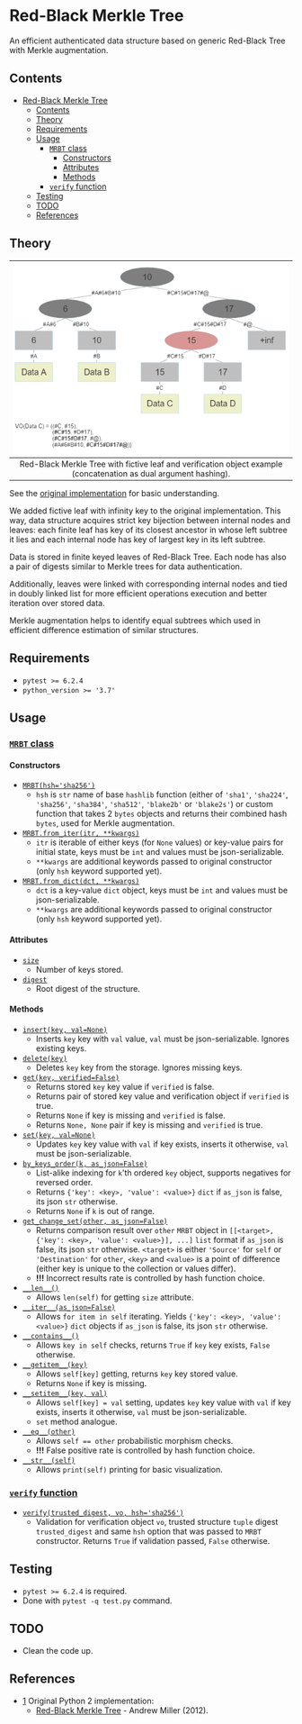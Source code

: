 # Red-Black Merkle Tree

An efficient authenticated data structure
based on generic Red-Black Tree with Merkle augmentation.

## Contents

- [Red-Black Merkle Tree](#red-black-merkle-tree)
  - [Contents](#contents)
  - [Theory](#theory)
  - [Requirements](#requirements)
  - [Usage](#usage)
    - [`MRBT` class](#mrbt-class)
      - [Constructors](#constructors)
      - [Attributes](#attributes)
      - [Methods](#methods)
    - [`verify` function](#verify-function)
  - [Testing](#testing)
  - [TODO](#todo)
  - [References](#references)

## Theory

|                                   !["Red-Black Merkle Tree"](./_figures/fig1.png)                                    |
| :------------------------------------------------------------------------------------------------------------------: |
| Red-Black Merkle Tree with fictive leaf and verification object example<br>(concatenation as dual argument hashing). |

See the [original implementation](#references) for basic understanding.

We added fictive leaf with infinity key to the original implementation.
This way, data structure acquires strict key bijection between internal nodes and leaves:
each finite leaf has key of its closest ancestor in whose left subtree it lies and
each internal node has key of largest key in its left subtree.

Data is stored in finite keyed leaves of Red-Black Tree.
Each node has also a pair of digests similar to Merkle trees for data authentication.

Additionally, leaves were linked with corresponding internal nodes and
tied in doubly linked list for more efficient operations execution and
better iteration over stored data.

Merkle augmentation helps to identify equal subtrees which used
in efficient difference estimation of similar structures.

## Requirements

- `pytest >= 6.2.4`
- `python_version >= '3.7'`

## Usage

### [`MRBT` class][1]

#### Constructors

- [`MRBT(hsh='sha256')`][2]
  - `hsh` is `str` name of base `hashlib` function
    (either of `'sha1'`, `'sha224'`, `'sha256'`, `'sha384'`, `'sha512'`, `'blake2b'` or `'blake2s'`)
    or custom function that takes 2 `bytes` objects and returns their combined hash `bytes`,
    used for Merkle augmentation.
- [`MRBT.from_iter(itr, **kwargs)`][3]
  - `itr` is iterable of either keys (for `None` values) or key-value pairs for initial state,
    keys must be `int` and values must be json-serializable.
  - `**kwargs` are additional keywords passed to original constructor
    (only `hsh` keyword supported yet).
- [`MRBT.from_dict(dct, **kwargs)`][4]
  - `dct` is a key-value `dict` object, keys must be `int` and values must be json-serializable.
  - `**kwargs` are additional keywords passed to original constructor
    (only `hsh` keyword supported yet).

#### Attributes

- [`size`][5]
  - Number of keys stored.
- [`digest`][6]
  - Root digest of the structure.

#### Methods

- [`insert(key, val=None)`][7]
  - Inserts `key` key with `val` value, `val` must be json-serializable. Ignores existing keys.
- [`delete(key)`][8]
  - Deletes `key` key from the storage. Ignores missing keys.
- [`get(key, verified=False)`][9]
  - Returns stored `key` key value if `verified` is false.
  - Returns pair of stored key value and verification object if `verified` is true.
  - Returns `None` if key is missing and `verified` is false.
  - Returns `None, None` pair if key is missing and `verified` is true.
- [`set(key, val=None)`][10]
  - Updates `key` key value with `val` if key exists, inserts it otherwise,
    `val` must be json-serializable.
- [`by_keys_order(k, as_json=False)`][11]
  - List-alike indexing for `k`'th ordered `key` object, supports negatives for reversed order.
  - Returns `{'key': <key>, 'value': <value>}` `dict` if `as_json` is false,
    its json `str` otherwise.
  - Returns `None` if `k` is out of range.
- [`get_change_set(other, as_json=False)`][12]
  - Returns comparison result over `other` `MRBT` object in
    `[[<target>, {'key': <key>, 'value': <value>}], ...]` `list` format if `as_json` is false,
    its json `str` otherwise.
    `<target>` is either `'Source'` for `self` or `'Destination'` for `other`,
    `<key>` and `<value>` is a point of difference
    (either key is unique to the collection or values differ).
  - **!!!** Incorrect results rate is controlled by hash function choice.
- [`__len__()`][13]
  - Allows `len(self)` for getting `size` attribute.
- [`__iter__(as_json=False)`][14]
  - Allows `for item in self` iterating. Yields `{'key': <key>, 'value': <value>}` `dict` objects
    if `as_json` is false, its json `str` otherwise.
- [`__contains__()`][15]
  - Allows `key in self` checks, returns `True` if `key` key exists, `False` otherwise.
- [`__getitem__(key)`][16]
  - Allows `self[key]` getting, returns `key` key stored value.
  - Returns `None` if key is missing.
- [`__setitem__(key, val)`][17]
  - Allows `self[key] = val` setting, updates `key` key value with `val` if key exists,
    inserts it otherwise, `val` must be json-serializable.
  - `set` method analogue.
- [`__eq__(other)`][18]
  - Allows `self == other` probabilistic morphism checks.
  - **!!!** False positive rate is controlled by hash function choice.
- [`__str__(self)`][19]
  - Allows `print(self)` printing for basic visualization.

### [`verify` function][20]

- [`verify(trusted_digest, vo, hsh='sha256')`][21]
  - Validation for verification object `vo`, trusted structure `tuple` digest `trusted_digest` and
    same `hsh` option that was passed to `MRBT` constructor. Returns `True` if validation passed,
    `False` otherwise.

## Testing

- `pytest >= 6.2.4` is required.
- Done with `pytest -q test.py` command.

## TODO

- Clean the code up.

## References

- [1] Original Python 2 implementation:
  - [Red-Black Merkle Tree](https://github.com/amiller/redblackmerkle) - Andrew Miller (2012).

[1]:  https://github.com/Tsekho/MRBT/blob/main/core.py#L264-L1087  "MRBT class"
[2]:  https://github.com/Tsekho/MRBT/blob/main/core.py#L276-L315   "MRBT.__init__"
[3]:  https://github.com/Tsekho/MRBT/blob/main/core.py#L317-L336   "MRBT.from_iter"
[4]:  https://github.com/Tsekho/MRBT/blob/main/core.py#L338-L354   "MRBT.from_dict"
[5]:  https://github.com/Tsekho/MRBT/blob/main/core.py#L356-L364   "MRBT.size"
[6]:  https://github.com/Tsekho/MRBT/blob/main/core.py#L366-L374   "MRBT.digest"
[7]:  https://github.com/Tsekho/MRBT/blob/main/core.py#L376-L412   "MRBT.insert"
[8]:  https://github.com/Tsekho/MRBT/blob/main/core.py#L414-L451   "MRBT.delete"
[9]:  https://github.com/Tsekho/MRBT/blob/main/core.py#L453-L493   "MRBT.get"
[10]: https://github.com/Tsekho/MRBT/blob/main/core.py#L495-L516   "MRBT.set"
[11]: https://github.com/Tsekho/MRBT/blob/main/core.py#L518-L562   "MRBT.by_keys_order"
[12]: https://github.com/Tsekho/MRBT/blob/main/core.py#L564-L648   "MRBT.get_change_set"
[13]: https://github.com/Tsekho/MRBT/blob/main/core.py#L650-L661   "MRBT.__len__"
[14]: https://github.com/Tsekho/MRBT/blob/main/core.py#L663-L702   "MRBT.__iter__"
[15]: https://github.com/Tsekho/MRBT/blob/main/core.py#L704-L719   "MRBT.__contains__"
[16]: https://github.com/Tsekho/MRBT/blob/main/core.py#L721-L739   "MRBT.__getitem__"
[17]: https://github.com/Tsekho/MRBT/blob/main/core.py#L741-L755   "MRBT.__setitem__"
[18]: https://github.com/Tsekho/MRBT/blob/main/core.py#L757-L776   "MRBT.__eq__"
[19]: https://github.com/Tsekho/MRBT/blob/main/core.py#L778-L789   "MRBT.__str__"

[20]: https://github.com/Tsekho/MRBT/blob/main/core.py#L1090-L1141 "verify function"
[21]: https://github.com/Tsekho/MRBT/blob/main/core.py#L1090-L1141 "verify"
